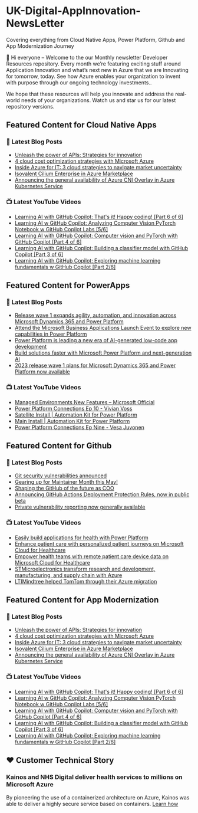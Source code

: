 # UK-Digital-AppInnovation-NewsLetter

Covering everything from Cloud Native Apps, Power Platform, Github and App Modernization Journey

👋 Hi everyone – Welcome to the our Monthly newsletter Developer Resources repository. Every month we’re featuring exciting stuff around Application Innovation and what’s next new in Azure that we are Innovating for tomorrow, today. See how Azure enables your organization to invent with purpose through our ongoing technology investments..


We hope that these resources will help you innovate and address the real-world needs of your organizations. Watch us and star us for our latest repository versions.

## Featured Content for Cloud Native Apps


### 📝 Latest Blog Posts

    
<!-- BLOGCNA:START -->
- [Unleash the power of APIs: Strategies for innovation](https://azure.microsoft.com/blog/unleash-the-power-of-apis-strategies-for-innovation/)
- [4 cloud cost optimization strategies with Microsoft Azure](https://azure.microsoft.com/blog/4-cloud-cost-optimization-strategies-with-microsoft-azure/)
- [Inside Azure for IT: 3 cloud strategies to navigate market uncertainty](https://azure.microsoft.com/blog/inside-azure-for-it-3-cloud-strategies-to-navigate-market-uncertainty/)
- [Isovalent Cilium Enterprise in Azure Marketplace](https://azure.microsoft.com/blog/isovalent-cilium-enterprise-in-azure-marketplace/)
- [Announcing the general availability of Azure CNI Overlay in Azure Kubernetes Service](https://azure.microsoft.com/blog/announcing-the-general-availability-of-azure-cni-overlay-in-azure-kubernetes-service/)
<!-- BLOGCNA:END -->

### 📺 Latest YouTube Videos

 
<!-- YOUTUBECNA:START -->
- [Learning AI with GitHub Copilot: That&#39;s it! Happy coding! [Part 6 of 6]](https://www.youtube.com/watch?v=SANmzHgkygY)
- [Learning AI w GitHub Copilot: Analyzing Computer Vision PyTorch Notebook w GitHub Copilot Labs [5/6]](https://www.youtube.com/watch?v=p98nd4wpbUk)
- [Learning AI with GitHub Copilot: Computer vision and PyTorch with GitHub Copilot [Part 4 of 6]](https://www.youtube.com/watch?v=gXJ8t-iSKic)
- [Learning AI with GitHub Copilot: Building a classifier model with GitHub Copilot [Part 3 of 6]](https://www.youtube.com/watch?v=_YNLTsTplOE)
- [Learning AI with GitHub Copilot: Exploring machine learning fundamentals w GitHub Copilot [Part 2/6]](https://www.youtube.com/watch?v=r2MGnx9QTTM)
<!-- YOUTUBECNA:END -->

##  Featured Content for PowerApps
### 📝 Latest Blog Posts
<!-- BLOGPOWER:START -->
- [Release wave 1 expands agility, automation, and innovation across Microsoft Dynamics 365 and Power Platform](https://cloudblogs.microsoft.com/dynamics365/bdm/2023/04/04/release-wave-1-expands-agility-automation-and-innovation-across-microsoft-dynamics-365-and-power-platform/)
- [Attend the Microsoft Business Applications Launch Event to explore new capabilities in Power Platform](https://cloudblogs.microsoft.com/powerplatform/2023/03/22/attend-the-microsoft-business-applications-launch-event-to-explore-new-capabilities-in-power-platform/)
- [Power Platform is leading a new era of AI-generated low-code app development](https://cloudblogs.microsoft.com/powerplatform/2023/03/16/power-platform-is-leading-a-new-era-of-ai-generated-low-code-app-development/)
- [Build solutions faster with Microsoft Power Platform and next-generation AI](https://cloudblogs.microsoft.com/powerplatform/2023/03/06/build-solutions-faster-with-microsoft-power-platform-and-next-generation-ai/)
- [2023 release wave 1 plans for Microsoft Dynamics 365 and Power Platform now available](https://cloudblogs.microsoft.com/dynamics365/bdm/2023/01/25/2023-release-wave-1-plans-for-microsoft-dynamics-365-and-power-platform-now-available/)
<!-- BLOGPOWER:END -->
 ### 📺 Latest YouTube Videos
    
<!-- YOUTUBEPOWER:START -->
- [Managed Environments New Features – Microsoft Official](https://www.youtube.com/watch?v=tqVtDspgXII)
- [Power Platform Connections Ep 10 - Vivian Voss](https://www.youtube.com/watch?v=3qc18mvb22c)
- [Satellite Install | Automation Kit for Power Platform](https://www.youtube.com/watch?v=IS1yhTDbBeE)
- [Main Install | Automation Kit for Power Platform](https://www.youtube.com/watch?v=8UzIuHfXD4s)
- [Power Platform Connections Ep Nine - Vesa Juvonen](https://www.youtube.com/watch?v=Qg4ZetD9iwM)
<!-- YOUTUBEPOWER:END -->

##  Featured Content for Github
### 📝 Latest Blog Posts
<!-- BLOGGITHUB:START -->
- [Git security vulnerabilities announced](https://github.blog/2023-04-25-git-security-vulnerabilities-announced-4/)
- [Gearing up for Maintainer Month this May!](https://github.blog/2023-04-25-gearing-up-for-maintainer-month-this-may/)
- [Shaping the GitHub of the future as COO](https://github.blog/2023-04-25-shaping-the-github-of-the-future-as-coo/)
- [Announcing GitHub Actions Deployment Protection Rules, now in public beta](https://github.blog/2023-04-20-announcing-github-actions-deployment-protection-rules-now-in-public-beta/)
- [Private vulnerability reporting now generally available](https://github.blog/2023-04-19-private-vulnerability-reporting-now-generally-available/)
<!-- BLOGGITHUB:END -->
### 📺 Latest YouTube Videos
<!-- YOUTUBEGITHUB:START -->
- [Easily build applications for health with Power Platform](https://www.youtube.com/watch?v=y82glsOyWgs)
- [Enhance patient care with personalized patient journeys on Microsoft Cloud for Healthcare](https://www.youtube.com/watch?v=OWMBCSi-iA8)
- [Empower health teams with remote patient care device data on Microsoft Cloud for Healthcare](https://www.youtube.com/watch?v=4VyNmawbqcM)
- [STMicroelectronics transform research and development, manufacturing, and supply chain with Azure](https://www.youtube.com/watch?v=DhlIu_yN89g)
- [LTIMindtree helped TomTom through their Azure migration](https://www.youtube.com/watch?v=wWTNywy61-k)
<!-- YOUTUBEGITHUB:END -->
##  Featured Content for App Modernization
### 📝 Latest Blog Posts
<!-- BLOGAPPMOD:START -->
- [Unleash the power of APIs: Strategies for innovation](https://azure.microsoft.com/blog/unleash-the-power-of-apis-strategies-for-innovation/)
- [4 cloud cost optimization strategies with Microsoft Azure](https://azure.microsoft.com/blog/4-cloud-cost-optimization-strategies-with-microsoft-azure/)
- [Inside Azure for IT: 3 cloud strategies to navigate market uncertainty](https://azure.microsoft.com/blog/inside-azure-for-it-3-cloud-strategies-to-navigate-market-uncertainty/)
- [Isovalent Cilium Enterprise in Azure Marketplace](https://azure.microsoft.com/blog/isovalent-cilium-enterprise-in-azure-marketplace/)
- [Announcing the general availability of Azure CNI Overlay in Azure Kubernetes Service](https://azure.microsoft.com/blog/announcing-the-general-availability-of-azure-cni-overlay-in-azure-kubernetes-service/)
<!-- BLOGAPPMOD:END -->
### 📺 Latest YouTube Videos
<!-- YOUTUBEAPPMOD:START -->
- [Learning AI with GitHub Copilot: That&#39;s it! Happy coding! [Part 6 of 6]](https://www.youtube.com/watch?v=SANmzHgkygY)
- [Learning AI w GitHub Copilot: Analyzing Computer Vision PyTorch Notebook w GitHub Copilot Labs [5/6]](https://www.youtube.com/watch?v=p98nd4wpbUk)
- [Learning AI with GitHub Copilot: Computer vision and PyTorch with GitHub Copilot [Part 4 of 6]](https://www.youtube.com/watch?v=gXJ8t-iSKic)
- [Learning AI with GitHub Copilot: Building a classifier model with GitHub Copilot [Part 3 of 6]](https://www.youtube.com/watch?v=_YNLTsTplOE)
- [Learning AI with GitHub Copilot: Exploring machine learning fundamentals w GitHub Copilot [Part 2/6]](https://www.youtube.com/watch?v=r2MGnx9QTTM)
<!-- YOUTUBEAPPMOD:END -->


## ♥️ Customer Technical Story 

### Kainos and NHS Digital deliver health services to millions on Microsoft Azure

By pioneering the use of a containerized architecture on Azure, Kainos was able to deliver a highly secure service based on containers. [Learn how](https://customers.microsoft.com/en-us/story/1368348549535774520-kainos-and-nhs-digital-deliver-health-services-to-millions-on-microsoft-azure)

